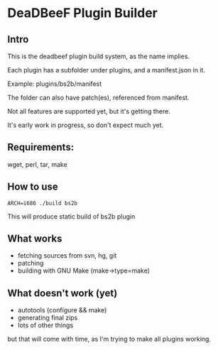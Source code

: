 # DeaDBeeF Plugin Builder

## Intro

This is the deadbeef plugin build system, as the name implies.

Each plugin has a subfolder under plugins, and a manifest.json in it.

Example: plugins/bs2b/manifest

The folder can also have patch(es), referenced from manifest.

Not all features are supported yet, but it's getting there.

It's early work in progress, so don't expect much yet.

## Requirements:

wget, perl, tar, make

## How to use

````
ARCH=i686 ./build bs2b
````

This will produce static build of bs2b plugin

## What works

* fetching sources from svn, hg, git
* patching
* building with GNU Make (make->type=make)

## What doesn't work (yet)

* autotools (configure && make)
* generating final zips
* lots of other things

but that will come with time, as I'm trying to make all plugins working.

